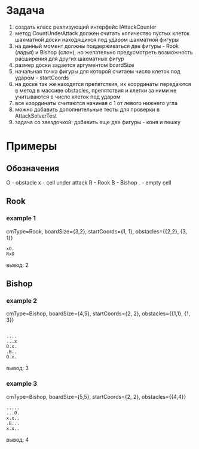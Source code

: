 # Задача
1. создать класс реализующий интерфейс IAttackCounter
2. метод CountUnderAttack должен считать количество пустых клеток шахматной доски находящихся под ударом шахматной фигуры
3. на данный момент должны поддерживаться две фигуры - Rook (ладья) и Bishop (слон), но желательно предусмотреть возможность расширения для других шахматных фигур
4. размер доски задается аргументом boardSize
5. начальная точка фигуры для которой считаем число клеток под ударом - startCoords
6. на доске так же находятся препятствия, их координаты передаются в метод в массиве obstacles, препятствия и клетки за ними не учитываются в числе клеток под ударом 
7. все координаты считаются начиная с 1 от левого нижнего угла
8. можно добавить дополнительные тесты для проверки в AttackSolverTest
9. задача со звездочкой: добавить еще две фигуры - коня и пешку

# Примеры
## Обозначения
O - obstacle
x - cell under attack
R - Rook
B - Bishop
. - empty cell

## Rook
### example 1
cmType=Rook, boardSize={3,2}, startCoords={1, 1}, obstacles={{2,2}, {3, 1}}
```
xO.
RxO

```
вывод: 2

## Bishop
### example 2
cmType=Bishop, boardSize={4,5}, startCoords={2, 2}, obstacles={{1,1}, {1, 3}}
```

....
...x
O.x.
.B..
O.x.

```
вывод: 3

### example 3
cmType=Bishop, boardSize={5,5}, startCoords={2, 2}, obstacles={{4,4}}
``` 
.....
...O.
x.x..
.B...
x.x..
```
вывод: 4
